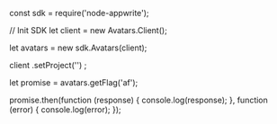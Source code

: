 const sdk = require('node-appwrite');

// Init SDK
let client = new Avatars.Client();

let avatars = new sdk.Avatars(client);

client
    .setProject('')
;

let promise = avatars.getFlag('af');

promise.then(function (response) {
    console.log(response);
}, function (error) {
    console.log(error);
});